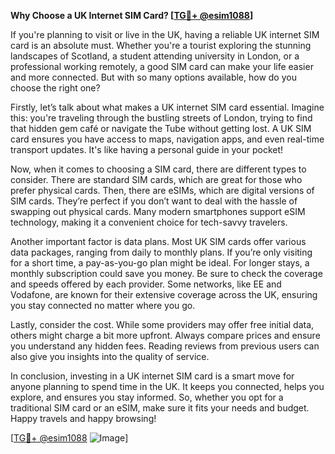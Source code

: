 **Why Choose a UK Internet SIM Card? [[TG💪+ @esim1088](https://t.me/s/esim1088)]**

If you're planning to visit or live in the UK, having a reliable UK internet SIM card is an absolute must. Whether you're a tourist exploring the stunning landscapes of Scotland, a student attending university in London, or a professional working remotely, a good SIM card can make your life easier and more connected. But with so many options available, how do you choose the right one?

Firstly, let’s talk about what makes a UK internet SIM card essential. Imagine this: you're traveling through the bustling streets of London, trying to find that hidden gem café or navigate the Tube without getting lost. A UK SIM card ensures you have access to maps, navigation apps, and even real-time transport updates. It's like having a personal guide in your pocket!

Now, when it comes to choosing a SIM card, there are different types to consider. There are standard SIM cards, which are great for those who prefer physical cards. Then, there are eSIMs, which are digital versions of SIM cards. They’re perfect if you don’t want to deal with the hassle of swapping out physical cards. Many modern smartphones support eSIM technology, making it a convenient choice for tech-savvy travelers.

Another important factor is data plans. Most UK SIM cards offer various data packages, ranging from daily to monthly plans. If you’re only visiting for a short time, a pay-as-you-go plan might be ideal. For longer stays, a monthly subscription could save you money. Be sure to check the coverage and speeds offered by each provider. Some networks, like EE and Vodafone, are known for their extensive coverage across the UK, ensuring you stay connected no matter where you go.

Lastly, consider the cost. While some providers may offer free initial data, others might charge a bit more upfront. Always compare prices and ensure you understand any hidden fees. Reading reviews from previous users can also give you insights into the quality of service.

In conclusion, investing in a UK internet SIM card is a smart move for anyone planning to spend time in the UK. It keeps you connected, helps you explore, and ensures you stay informed. So, whether you opt for a traditional SIM card or an eSIM, make sure it fits your needs and budget. Happy travels and happy browsing! 

[[TG💪+ @esim1088](https://t.me/s/esim1088) ![Image](https://i.postimg.cc/Y0z9fWf4/image.png)]